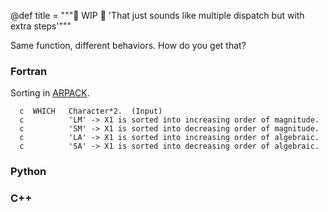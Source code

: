 @def title = """🚧 WIP 🚧 'That just sounds like multiple dispatch but with extra steps'"""

Same function, different behaviors. How do you get that?

### Fortran
Sorting in [ARPACK](https://dgleich.micro.blog/2021/06/24/arpack-sorting-take.html).
```
  c  WHICH   Character*2.  (Input)
  c          'LM' -> X1 is sorted into increasing order of magnitude.
  c          'SM' -> X1 is sorted into decreasing order of magnitude.
  c          'LA' -> X1 is sorted into increasing order of algebraic.
  c          'SA' -> X1 is sorted into decreasing order of algebraic.
```


### Python

### C++
